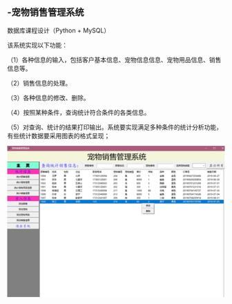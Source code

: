 ## -宠物销售管理系统
数据库课程设计（Python + MySQL）

该系统实现以下功能：

（1）各种信息的输入，包括客户基本信息、宠物信息信息、宠物用品信息、销售信息等。

（2）销售信息的处理。

（3）各种信息的修改、删除。

（4）按照某种条件，查询统计符合条件的各类信息。

（5）对查询、统计的结果打印输出。系统要实现满足多种条件的统计分析功能，有些统计数据要采用图表的格式呈现；

![主界面](p3.png)
